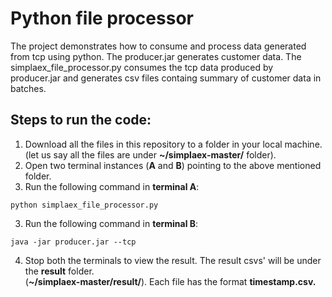 # Python file processor

The project demonstrates how to consume and process data generated from tcp using python.
The producer.jar generates customer data. The simplaex_file_processor.py consumes the tcp data produced by producer.jar and generates csv files 
containg summary of customer data in batches.

## Steps to run the code:
1. Download all the files in this repository to a folder in your local machine.  
   (let us say all the files are under **~/simplaex-master/** folder).
2. Open two terminal instances (**A** and **B**) pointing to the above mentioned folder.      
3. Run the following command in **terminal A**:
```
python simplaex_file_processor.py
```
3. Run the following command in **terminal B**:
```
java -jar producer.jar --tcp
```
4. Stop both the terminals to view the result. The result csvs' will be under the **result** folder.  
   (**~/simplaex-master/result/**). Each file has the format **timestamp.csv.**


